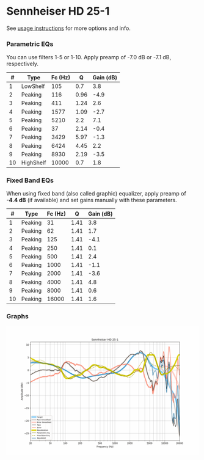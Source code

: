 # Sennheiser HD 25-1
See [usage instructions](https://github.com/jaakkopasanen/AutoEq#usage) for more options and info.

### Parametric EQs
You can use filters 1-5 or 1-10. Apply preamp of -7.0 dB or -7.1 dB, respectively.

|   # | Type      |   Fc (Hz) |    Q |   Gain (dB) |
|-----|-----------|-----------|------|-------------|
|   1 | LowShelf  |       105 | 0.7  |         3.8 |
|   2 | Peaking   |       116 | 0.96 |        -4.9 |
|   3 | Peaking   |       411 | 1.24 |         2.6 |
|   4 | Peaking   |      1577 | 1.09 |        -2.7 |
|   5 | Peaking   |      5210 | 2.2  |         7.1 |
|   6 | Peaking   |        37 | 2.14 |        -0.4 |
|   7 | Peaking   |      3429 | 5.97 |        -1.3 |
|   8 | Peaking   |      6424 | 4.45 |         2.2 |
|   9 | Peaking   |      8930 | 2.19 |        -3.5 |
|  10 | HighShelf |     10000 | 0.7  |         1.8 |

### Fixed Band EQs
When using fixed band (also called graphic) equalizer, apply preamp of **-4.4 dB** (if available) and set gains manually with these parameters.

|   # | Type    |   Fc (Hz) |    Q |   Gain (dB) |
|-----|---------|-----------|------|-------------|
|   1 | Peaking |        31 | 1.41 |         3.8 |
|   2 | Peaking |        62 | 1.41 |         1.7 |
|   3 | Peaking |       125 | 1.41 |        -4.1 |
|   4 | Peaking |       250 | 1.41 |         0.1 |
|   5 | Peaking |       500 | 1.41 |         2.4 |
|   6 | Peaking |      1000 | 1.41 |        -1.1 |
|   7 | Peaking |      2000 | 1.41 |        -3.6 |
|   8 | Peaking |      4000 | 1.41 |         4.8 |
|   9 | Peaking |      8000 | 1.41 |         0.6 |
|  10 | Peaking |     16000 | 1.41 |         1.6 |

### Graphs
![](./Sennheiser%20HD%2025-1.png)
